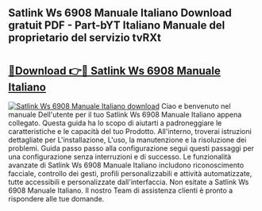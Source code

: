 ## Satlink Ws 6908 Manuale Italiano Download gratuit PDF - Part-bYT Italiano Manuale del proprietario del servizio tvRXt

# <h2><a href="http://dfftpi.blite.top/?on=Satlink+Ws+6908+Manuale+Italiano">🔗Download 👉🔴 Satlink Ws 6908 Manuale Italiano</a></h2>

[![Satlink Ws 6908 Manuale Italiano download](https://i.imgur.com/lujVjoI.png)](http://dfftpi.blite.top/?on=Satlink+Ws+6908+Manuale+Italiano)
Ciao e benvenuto nel manuale Dell'utente per il tuo Satlink Ws 6908 Manuale Italiano appena collegato. Questa guida ha lo scopo di aiutarti a padroneggiare le caratteristiche e le capacità del tuo Prodotto. All'interno, troverai istruzioni dettagliate per L'installazione, L'uso, la manutenzione e la risoluzione dei problemi. Guida passo passo alla configurazione segui questi passaggi per una configurazione senza interruzioni e di successo. Le funzionalità avanzate di Satlink Ws 6908 Manuale Italiano includono riconoscimento facciale, controllo dei gesti, profili personalizzabili e attività automatizzate, tutte accessibili e personalizzate dall'interfaccia. Non esitate a Satlink Ws 6908 Manuale Italiano. Il nostro Team di assistenza clienti è pronto a rispondere alle tue domande.
